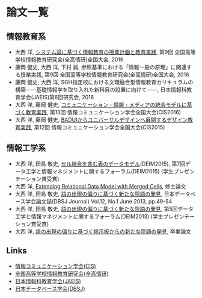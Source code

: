 # 論文一覧
## 情報教育系
- 大西 洋, [システム論に基づく情報教育の授業計画と教育実践](2016zen-system/README.md), 第9回 全国高等学校情報教育研究会(全高情研)全国大会, 2016
- 藤岡 健史, 大西 洋, 下村 誠, 参照基準における「情報一般の原理」に関連する授業実践, 第9回 全国高等学校情報教育研究会(全高情研)全国大会, 2016
- 藤岡 健史, 大西 洋, SGH指定校における文理融合型情報教育カリキュラムの構築――基礎情報学を取り入れた新科目の設置に向けて――, 日本情報科教育学会(JAEIS)第6回研究会, 2016
- 大西 洋, 藤岡 健史, [コミュニケーション・情報・メディアの統合モデルに基づく教育実践](2016CIS-communication/README.md), 第13回 情報コミュニケーション学会全国大会(CIS2016)
- 大西 洋, 藤岡 健史, [BADUIからユニバーサルデザインへ展開するデザイン教育実践](2015CIS-design/README.md), 第12回 情報コミュニケーション学会全国大会(CIS2015)

## 情報工学系
- 大西 洋, 田島 敬史, [セル結合を含む表のデータモデル](2015DEIM-ir/README.md)(DEIM2015), 第7回データ工学と情報マネジメントに関するフォーラム(DEIM2015) (学生プレゼンテーション賞受賞)
- 大西 洋, [Extending Relational Data Model with Merged Cells](2015DEIM-ir/README.md), 修士論文
- 大西 洋, 田島 敬史, [語の出現の偏りに基づく新たな隠語の発見](2013DEIM-ir/README.md), 日本データベース学会論文誌(DBSJ Journal) Vol.12, No.1 June 2013, pp.49-54
- 大西 洋, 田島 敬史, [語の出現の偏りに基づく新たな隠語の発見](2013DEIM-ir/README.md), 第5回データ工学と情報マネジメントに関するフォーラム(DEIM2013) (学生プレゼンテーション賞受賞)
- 大西 洋, [語の出現の偏りに基づく掲示板からの新たな隠語の発見](2013DEIM-ir/README.md), 卒業論文

## Links
- [情報コミュニケーション学会(CIS)](http://www.cis.gr.jp)
- [全国高等学校情報教育研究会(全高情研)](http://zenkojoken.jp)
- [日本情報科教育学会(JAEIS)](http://jaeis.org)
- [日本データベース学会(DBSJ)](http://dbsj.org)
